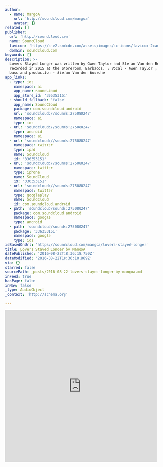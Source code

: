 ```yaml
---
author:
  - name: MangoA
    url: 'http://soundcloud.com/mangoa'
    avatar: {}
related: []
publisher:
  url: 'http://soundcloud.com'
  name: SoundCloud
  favicon: 'https://a-v2.sndcdn.com/assets/images/sc-icons/favicon-2cadd14b.ico'
  domain: soundcloud.com
keywords: []
description: >-
  Lovers Stayed Longer was written by Gwen Taylor and Stefan Van den Bossche and
  recorded in 2015 at the Storeroom, Barbados. ; Vocal - Gwen Taylor ; Guitar,
  bass and production - Stefan Van den Bossche
app_links:
  - type: ios
    namespace: ai
    app_name: SoundCloud
    app_store_id: '336353151'
  - should_fallback: 'false'
    app_name: SoundCloud
    package: com.soundcloud.android
    url: 'soundcloud://sounds:275080247'
    namespace: ai
    type: ios
  - url: 'soundcloud://sounds:275080247'
    type: android
    namespace: ai
  - url: 'soundcloud://sounds:275080247'
    namespace: twitter
    type: ipad
    name: SoundCloud
    id: '336353151'
  - url: 'soundcloud://sounds:275080247'
    namespace: twitter
    type: iphone
    name: SoundCloud
    id: '336353151'
  - url: 'soundcloud://sounds:275080247'
    namespace: twitter
    type: googleplay
    name: SoundCloud
    id: com.soundcloud.android
  - path: 'soundcloud/sounds:275080247'
    package: com.soundcloud.android
    namespace: google
    type: android
  - path: 'soundcloud/sounds:275080247'
    package: '336353151'
    namespace: google
    type: ios
isBasedOnUrl: 'https://soundcloud.com/mangoa/lovers-stayed-longer'
title: Lovers Stayed Longer by MangoA
datePublished: '2016-08-22T18:36:18.750Z'
dateModified: '2016-08-22T18:36:10.869Z'
via: {}
starred: false
sourcePath: _posts/2016-08-22-lovers-stayed-longer-by-mangoa.md
inFeed: true
hasPage: false
inNav: false
_type: AudioObject
_context: 'http://schema.org'

---
```

<iframe src="https://cdn.embedly.com/widgets/media.html?src=https%3A%2F%2Fw.soundcloud.com%2Fplayer%2F%3Fvisual%3Dtrue%26url%3Dhttp%253A%252F%252Fapi.soundcloud.com%252Ftracks%252F275080247%26show_artwork%3Dtrue&amp;url=https%3A%2F%2Fsoundcloud.com%2Fmangoa%2Flovers-stayed-longer&amp;image=http%3A%2F%2Fi1.sndcdn.com%2Fartworks-000173036147-rxoid0-t500x500.jpg&amp;key=b7d04c9b404c499eba89ee7072e1c4f7&amp;type=text%2Fhtml&amp;schema=soundcloud" width="500" height="500" scrolling="no" frameborder="0" allowfullscreen="" style=""></iframe>